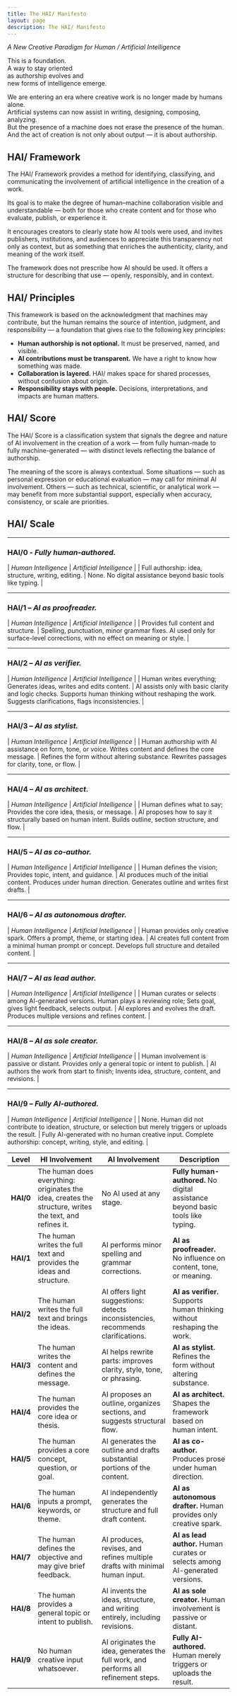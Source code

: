 ```yaml
---
title: The HAI/ Manifesto
layout: page
description: The HAI/ Manifesto
---
```


*A New Creative Paradigm for Human / Artificial Intelligence*


This is a foundation.\
A way to stay oriented\
as authorship evolves and\
new forms of intelligence emerge.

We are entering an era where creative work is no longer made by humans alone.  
Artificial systems can now assist in writing, designing, composing, analyzing.  
But the presence of a machine does not erase the presence of the human.  
And the act of creation is not only about output — it is about authorship.

## HAI/ Framework

The HAI/ Framework provides a method for identifying, classifying, and communicating the involvement of artificial intelligence in the creation of a work.

Its goal is to make the degree of human–machine collaboration visible and understandable — both for those who create content and for those who evaluate, publish, or experience it. 

It encourages creators to clearly state how AI tools were used, and invites publishers, institutions, and audiences to appreciate this transparency not only as context, but as something that enriches the authenticity, clarity, and meaning of the work itself.

The framework does not prescribe how AI should be used.
It offers a structure for describing that use — openly, responsibly, and in context. 

## HAI/ Principles

This framework is based on the acknowledgment that machines may contribute, but the human remains the source of intention, judgment, and responsibility — a foundation that gives rise to the following key principles:

- **Human authorship is not optional.** It must be preserved, named, and visible.  
- **AI contributions must be transparent.** We have a right to know how something was made.  
- **Collaboration is layered.** HAI/ makes space for shared processes, without confusion about origin.
- **Responsibility stays with people.** Decisions, interpretations, and impacts are human matters.


## HAI/ Score

The HAI/ Score is a classification system that signals the degree and nature of AI involvement in the creation of a work — from fully human-made to fully machine-generated — with distinct levels reflecting the balance of authorship.

The meaning of the score is always contextual. Some situations — such as personal expression or educational evaluation — may call for minimal AI involvement. Others — such as technical, scientific, or analytical work — may benefit from more substantial support, especially when accuracy, consistency, or scale are priorities.


## HAI/ Scale  

---

### **HAI/0** - *Fully human-authored.*
 
| *Human Intelligence* | *Artificial Intelligence* |
| Full authorship: idea, structure, writing, editing. | None. No digital assistance beyond basic tools like typing. | 

---

### **HAI/1** – *AI as proofreader.* 

| *Human Intelligence* | *Artificial Intelligence* |
| Provides full content and structure. | Spelling, punctuation, minor grammar fixes. AI used only for surface-level corrections, with no effect on meaning or style. |

---

### **HAI/2** – *AI as verifier.* 

| *Human Intelligence* | *Artificial Intelligence* |
| Human writes everything; Generates ideas, writes and edits content. | AI assists only with basic clarity and logic checks. Supports human thinking without reshaping the work. Suggests clarifications, flags inconsistencies. |

---

### **HAI/3** – *AI as stylist.* 

| *Human Intelligence* | *Artificial Intelligence* |
| Human authorship with AI assistance on form, tone, or voice. Writes content and defines the core message. | Refines the form without altering substance. Rewrites passages for clarity, tone, or flow. |

---

### **HAI/4** – *AI as architect.* 

| *Human Intelligence* | *Artificial Intelligence* |
| Human defines what to say; Provides the core idea, thesis, or message. | AI proposes how to say it structurally based on human intent. Builds outline, section structure, and flow. |

---

### **HAI/5** – *AI as co-author.* 

| *Human Intelligence* | *Artificial Intelligence* |
| Human defines the vision; Provides topic, intent, and guidance. | AI produces much of the initial content. Produces under human direction. Generates outline and writes first drafts. |

---

### **HAI/6** – *AI as autonomous drafter.* 

| *Human Intelligence* | *Artificial Intelligence* |
| Human provides only creative spark. Offers a prompt, theme, or starting idea. | AI creates full content from a minimal human prompt or concept. Develops full structure and detailed content. |

---

### **HAI/7** – *AI as lead author.* 

| *Human Intelligence* | *Artificial Intelligence* |
| Human curates or selects among AI-generated versions. Human plays a reviewing role; Sets goal, gives light feedback, selects output. | AI explores and evolves the draft. Produces multiple versions and refines content. |

---

### **HAI/8** – *AI as sole creator.* 

| *Human Intelligence* | *Artificial Intelligence* |
|  Human involvement is passive or distant. Provides only a general topic or intent to publish. | AI authors the work from start to finish; Invents idea, structure, content, and revisions. |

---

### **HAI/9** – *Fully AI-authored.* 

| *Human Intelligence* | *Artificial Intelligence* |
| None. Human did not contribute to ideation, structure, or selection but merely triggers or uploads the result. | Fully AI-generated with no human creative input. Complete authorship: concept, writing, style, and editing. |




| **Level** | **HI Involvement** | **AI Involvement** | **Description** |
|-----------|-----------------------------|---------------------|------------------|
| **HAI/0** | The human does everything: originates the idea, creates the structure, writes the text, and refines it. | No AI used at any stage. | **Fully human-authored.** No digital assistance beyond basic tools like typing. |
| **HAI/1** | The human writes the full text and provides the ideas and structure. | AI performs minor spelling and grammar corrections. | **AI as proofreader.** No influence on content, tone, or meaning. |
| **HAI/2** | The human writes the full text and brings the ideas. | AI offers light suggestions: detects inconsistencies, recommends clarifications. | **AI as verifier.** Supports human thinking without reshaping the work. |
| **HAI/3** | The human writes the content and defines the message. | AI helps rewrite parts: improves clarity, style, tone, or phrasing. | **AI as stylist.** Refines the form without altering substance. |
| **HAI/4** | The human provides the core idea or thesis. | AI proposes an outline, organizes sections, and suggests structural flow. | **AI as architect.** Shapes the framework based on human intent. |
| **HAI/5** | The human provides a core concept, question, or goal. | AI generates the outline and drafts substantial portions of the content. | **AI as co-author.** Produces prose under human direction. |
| **HAI/6** | The human inputs a prompt, keywords, or theme. | AI independently generates the structure and full draft content. | **AI as autonomous drafter.** Human provides only creative spark. |
| **HAI/7** | The human defines the objective and may give brief feedback. | AI produces, revises, and refines multiple drafts with minimal human input. | **AI as lead author.** Human curates or selects among AI-generated versions. |
| **HAI/8** | The human provides a general topic or intent to publish. | AI invents the ideas, structure, and writing entirely, including revisions. | **AI as sole creator.** Human involvement is passive or distant. |
| **HAI/9** | No human creative input whatsoever. | AI originates the idea, generates the full work, and performs all refinement steps. | **Fully AI-authored.** Human merely triggers or uploads the result. |
